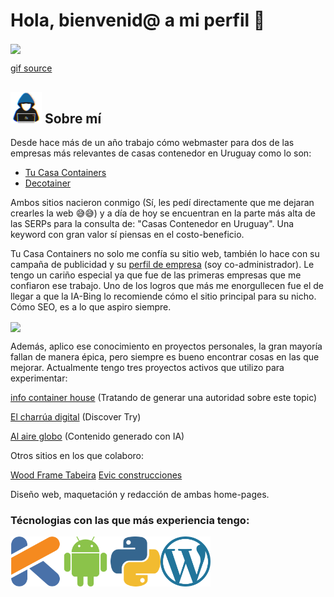 # Hola, bienvenid@ a mi perfil 👋
<img align="center" height="250" src="https://images-wixmp-ed30a86b8c4ca887773594c2.wixmp.com/f/4cbddb5d-7a54-47ba-882b-145fa91744a5/d8jjan8-4b0ca77b-1398-4eb0-a599-0df04bc47d3e.gif?token=eyJ0eXAiOiJKV1QiLCJhbGciOiJIUzI1NiJ9.eyJzdWIiOiJ1cm46YXBwOjdlMGQxODg5ODIyNjQzNzNhNWYwZDQxNWVhMGQyNmUwIiwiaXNzIjoidXJuOmFwcDo3ZTBkMTg4OTgyMjY0MzczYTVmMGQ0MTVlYTBkMjZlMCIsIm9iaiI6W1t7InBhdGgiOiJcL2ZcLzRjYmRkYjVkLTdhNTQtNDdiYS04ODJiLTE0NWZhOTE3NDRhNVwvZDhqamFuOC00YjBjYTc3Yi0xMzk4LTRlYjAtYTU5OS0wZGYwNGJjNDdkM2UuZ2lmIn1dXSwiYXVkIjpbInVybjpzZXJ2aWNlOmZpbGUuZG93bmxvYWQiXX0.HkqtaMAiwreNjKXMbN3Hl0bewN1GE81ZO7B61bMKIWI"/>


[gif source](https://www.deviantart.com/pyrogoth/art/Big-Hero-6-516542372)

## <picture><img src = "https://github.com/0xAbdulKhalid/0xAbdulKhalid/raw/main/assets/mdImages/about_me.gif" width = 50px></picture> **Sobre mí**

Desde hace más de un año trabajo cómo webmaster para dos de las empresas más relevantes de casas contenedor en Uruguay como lo son: 

- [Tu Casa Containers](https://tucasacontainer.com/) 
- [Decotainer](https://decotainer.uy/)

Ambos sitios nacieron conmigo (Sí, les pedí directamente que me dejaran crearles la web 😅😅) y a día de hoy se encuentran en la parte más alta de las SERPs para la consulta de: "Casas Contenedor en Uruguay". Una keyword con gran valor sí piensas en el costo-beneficio.

Tu Casa Containers no solo me confía su sitio web, también lo hace con su campaña de publicidad y su [perfil de empresa](https://maps.app.goo.gl/Wt4MEvh9qRRktmdw5) (soy co-administrador). Le tengo un cariño especial ya que fue de las primeras empresas que me confiaron ese trabajo. Uno de los logros que más me enorgullecen fue el de llegar a que la IA-Bing lo recomiende cómo el sitio principal para su nicho. Cómo SEO, es a lo que aspiro siempre.

<img align="center" height="250" src="https://i.ibb.co/LPBgKs0/tucasacontainerbing.png"/>

Además, aplico ese conocimiento en proyectos personales, la gran mayoría fallan de manera épica, pero siempre es bueno encontrar cosas en las que mejorar. Actualmente tengo tres proyectos activos que utilizo para experimentar:

[info container house](https://infocontainerhouse.com/) (Tratando de generar una autoridad sobre este topic)

[El charrúa digital](https://elcharruadigital.uy/) (Discover Try)

[Al aire globo](https://alaireglobo.com/) (Contenido generado con IA)

Otros sitios en los que colaboro:

[Wood Frame Tabeira](https://woodframetabeira.uy/)
[Evic construcciones](https://evicconstrucciones.uy/)

Diseño web, maquetación y redacción de ambas home-pages.

### Técnologias con las que más experiencia tengo:
<img align="left" height="80px" src="/assets/Logo_kotlin.png">
<img align="left" height="80px" src="/assets/Logo_android.png">
<img align="left" height="80px" src="/assets/Logo_python.png">
<img align="left" height="80px" src="/assets/logo_wordpress.png">

 



